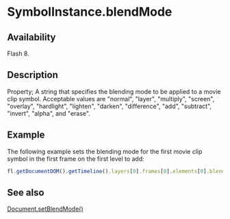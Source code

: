 # SymbolInstance.blendMode

## Availability

Flash 8.

## Description

Property; A string that specifies the blending mode to be applied to a movie clip symbol. Acceptable values are "normal", "layer", "multiply", "screen", "overlay", "hardlight", "lighten", "darken", "difference", "add", "subtract", "invert", "alpha", and "erase".

## Example

The following example sets the blending mode for the first movie clip symbol in the first frame on the first level to add:

```javascript
fl.getDocumentDOM().getTimeline().layers[0].frames[0].elements[0].blendMode = "add";
```

## See also

[Document.setBlendMode()](../Document_object/Document460.md)

